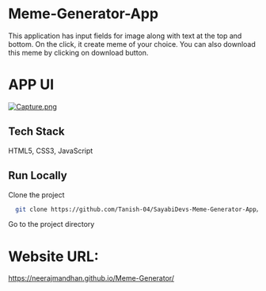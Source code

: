 
# Meme-Generator-App

This application has input fields for image along with text at the top and bottom.
On the click, it create meme of your choice. You can also download this meme by clicking on download button.


# APP UI

[![Capture.png](https://i.postimg.cc/vH7ZQnwD/Capture.png)](https://postimg.cc/mtDsjtDG)
## Tech Stack

HTML5, CSS3, JavaScript




## Run Locally
 

Clone the project

```bash
  git clone https://github.com/Tanish-04/SayabiDevs-Meme-Generator-App/
```

Go to the project directory

# Website URL:
https://neerajmandhan.github.io/Meme-Generator/
